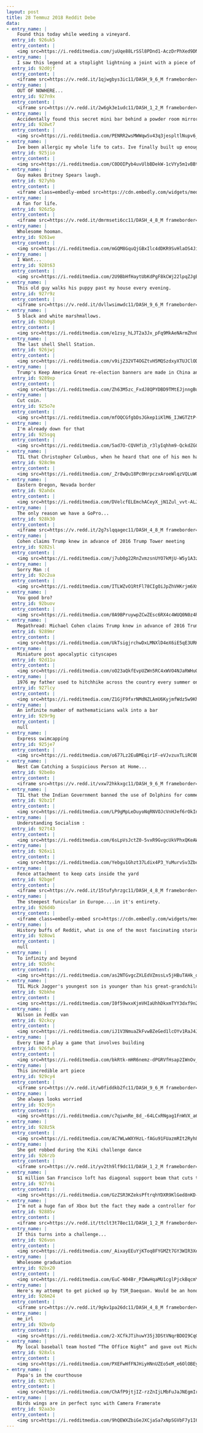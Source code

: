 ```yaml
---
layout: post
title: 28 Temmuz 2018 Reddit Debe
data:
- entry_name: |
    Found this today while weeding a vineyard.
  entry_id: 926uk5
  entry_content: |
    <img src=https://i.redditmedia.com/juUqe88LrSSl8PDnd1-AczDrPhXed9DNjgQ51AKD40Y.jpg?s=8c3c8e1e877a83db39797914e86b35b8 frameborder=0>
- entry_name: |
    I saw this legend at a stoplight lightning a joint with a piece of glass. I will never be as rad as this guy.
  entry_id: 92d0jf
  entry_content: |
    <iframe src=https://v.redd.it/1qjwgbys3ic11/DASH_9_6_M frameborder=0></iframe>
- entry_name: |
    OUT OF NOWHERE...
  entry_id: 927n9x
  entry_content: |
    <iframe src=https://v.redd.it/2w6gk3e1udc11/DASH_1_2_M frameborder=0></iframe>
- entry_name: |
    Accidentally found this secret mini bar behind a powder room mirror at a friend’s house
  entry_id: 928wt7
  entry_content: |
    <img src=https://i.redditmedia.com/PENRR2wsMWWqwSv43q3jespltlNupv6_Nb_MpTU_rlQ.jpg?s=138985af97a45fa39fbc962873a16ca8 frameborder=0>
- entry_name: |
    Ive been allergic my whole life to cats. Ive finally built up enough of an immunity through injections. Reddit, please welcome my first rescue kitty, Legolas.
  entry_id: 925jio
  entry_content: |
    <img src=https://i.redditmedia.com/C0DOIPyb4uvUlbBDekW-1cVYy5m1vBBtznBjyQ-pX3M.jpg?s=3ef17424414bb13e1c9549dd78da79d6 frameborder=0>
- entry_name: |
    Guy makes Britney Spears laugh.
  entry_id: 927yhb
  entry_content: |
    <iframe class=embedly-embed src=https://cdn.embedly.com/widgets/media.html?src=https%3A%2F%2Fwww.youtube.com%2Fembed%2Fc_sXhn8Omn8%3Ffeature%3Doembed&url=http%3A%2F%2Fwww.youtube.com%2Fwatch%3Fv%3Dc_sXhn8Omn8&image=https%3A%2F%2Fi.ytimg.com%2Fvi%2Fc_sXhn8Omn8%2Fhqdefault.jpg&key=522baf40bd3911e08d854040d3dc5c07&type=text%2Fhtml&schema=youtube width=600 height=338 scrolling=no frameborder=0 allow=autoplay; fullscreen allowfullscreen=true></iframe>
- entry_name: |
    A fan for life.
  entry_id: 926z5p
  entry_content: |
    <iframe src=https://v.redd.it/dmrmseti6cc11/DASH_4_8_M frameborder=0></iframe>
- entry_name: |
    Wholesome hooman.
  entry_id: 9261we
  entry_content: |
    <img src=https://i.redditmedia.com/mGQM8GquQjGBxIlc4dDKR9SvHlaOS4JidD3N3M9sFWw.jpg?s=3b174fedeb55b8fd99e7478d0da6cbb9 frameborder=0>
- entry_name: |
    I Want...
  entry_id: 928t63
  entry_content: |
    <img src=https://i.redditmedia.com/2U9BbHfHaytUbKdPgF8kCWj22lpqZJgE9GYGj55lMPw.jpg?s=becbe32922282169c58b139ffd4cebf7 frameborder=0>
- entry_name: |
    This old guy walks his puppy past my house every evening.
  entry_id: 927r9z
  entry_content: |
    <iframe src=https://v.redd.it/dvllwsimwdc11/DASH_9_6_M frameborder=0></iframe>
- entry_name: |
    5 black and white marshmallows.
  entry_id: 92b0g8
  entry_content: |
    <img src=https://i.redditmedia.com/e1zsy_hLJT2a3Jx_pFq9MkAeNArmZhnGbLzwnLUNUNo.jpg?s=8305529d0a4f9606fa62e6bfea04dfa3 frameborder=0>
- entry_name: |
    The last shell Shell Station.
  entry_id: 926jwj
  entry_content: |
    <img src=https://i.redditmedia.com/v9ijZ32VT4OGZtvH5MQSzdxyXTUJClODZfbusaKKIU0.jpg?s=6807e0bbdc3adb3f79718c581187b003 frameborder=0>
- entry_name: |
    Trump's Keep America Great re-election banners are made in China and were mass produced to avoid trade war tariffs
  entry_id: 9289xp
  entry_content: |
    <img src=https://i.redditmedia.com/Zh63M5zc_FxdJ8QPYDBD9TMtEJjnngBuG1J3mMTT1HA.jpg?s=dba188bbf18c5a349d5b10b849ebe5a4 frameborder=0>
- entry_name: |
    Cut coin.
  entry_id: 925o7e
  entry_content: |
    <img src=https://i.redditmedia.com/mfOQCGfgbDsJGkep1iKlM6_IJWGTZtP-UmVUvKQZ26A.jpg?s=6b664a52610689a2174fe38c12110e0f frameborder=0>
- entry_name: |
    I'm already down for that
  entry_id: 925sgq
  entry_content: |
    <img src=https://i.redditmedia.com/5ad7O-CQVHfib_r3lyIqhhm9-QckdZGCmKyoy6lIlFw.png?s=28b4fbc28373429f8f9cb8aeee8bd3ea frameborder=0>
- entry_name: |
    TIL that Christopher Columbus, when he heard that one of his men had sighted land in the Americas (earning a lifetime pension for it), claimed that he had seen it the day before but simply not bothered to mention it, and was given the pension instead.
  entry_id: 928c9m
  entry_content: |
    <img src=https://i.redditmedia.com/_Zr8wQu18Pc0HrpczxAroeWlqzVQLuWGzFiP_IsygF4.jpg?s=02656c99171b3693aa3eb0cc69697671 frameborder=0>
- entry_name: |
    Eastern Oregon, Nevada border
  entry_id: 92ahdx
  entry_content: |
    <img src=https://i.redditmedia.com/DVelcfELEmchACeyX_jN1Zul_vvt-ALJ8yshhwLiGWs.jpg?s=9183088f60f5d0cc9d6651b990753e3f frameborder=0>
- entry_name: |
    The only reason we have a GoPro...
  entry_id: 928k30
  entry_content: |
    <iframe src=https://v.redd.it/2g7slqqagec11/DASH_4_8_M frameborder=0></iframe>
- entry_name: |
    Cohen claims Trump knew in advance of 2016 Trump Tower meeting
  entry_id: 9282sl
  entry_content: |
    <img src=https://i.redditmedia.com/j7ub0g22RnZvmzsnUYO7kMjU-W5y1A3z99N3eHiS93s.jpg?s=4f6d2abedca5a5e6146d5d757089f12c frameborder=0>
- entry_name: |
    Sorry Man :(
  entry_id: 92c2ua
  entry_content: |
    <img src=https://i.redditmedia.com/ITLWZvO1RtFl78CIgOiJpZhVHKrjm6XmujyWZ4MkZOM.jpg?s=d736fffe1bae6eab59f681d468817819 frameborder=0>
- entry_name: |
    You good bro?
  entry_id: 92buov
  entry_content: |
    <img src=https://i.redditmedia.com/0A9BPruywpZCwZEsc6RX4c4WUQ0N0z4RyPRC3HOXQR4.jpg?s=4aa8107035d27e3ed2fb158b32f3010c frameborder=0>
- entry_name: |
    Megathread: Michael Cohen claims Trump knew in advance of 2016 Trump Tower meeting
  entry_id: 9289mr
  entry_content: |
    <img src=https://i.redditmedia.com/UkTsigjrchwDxLMNXlD4eX6iE5qE3URHFRwn5WgMygc.jpg?s=0e27a3002dc2b2e7d8a8f3d415853406 frameborder=0>
- entry_name: |
    Miniature post apocalyptic cityscapes
  entry_id: 92d11u
  entry_content: |
    <img src=https://i.redditmedia.com/oO23aQkfEvpUZWn5RC4xWVO4NJaRWHuOZDZOgkPXK_A.jpg?s=2d133855a5c2436ffba676ddebce707a frameborder=0>
- entry_name: |
    1976 my father used to hitchhike across the country every summer once school let out and would return before school started the following year. I believe he did this for about 3-4 years after high school as well
  entry_id: 927lcy
  entry_content: |
    <img src=https://i.redditmedia.com/Z1GjF9fxrNMdNZLAmU6KyjmfWdz5w9KhWKD5xpqJg8Q.jpg?s=05294b3b91c47b92707a0bad443cffd8 frameborder=0>
- entry_name: |
    An infinite number of mathematicians walk into a bar
  entry_id: 929r9g
  entry_content: |
    null
- entry_name: |
    Express swimcapping
  entry_id: 925je7
  entry_content: |
    <img src=https://i.redditmedia.com/o677Lz2EuBMEqir1F-eVJvzuxTLiRC0BagwoL1Fllkg.gif?fm=jpg&s=dc66dab33719270018c3531de256e55f frameborder=0>
- entry_name: |
    Nest Cam Catching a Suspicious Person at Home...
  entry_id: 92be8o
  entry_content: |
    <iframe src=https://v.redd.it/vxw72hkkxgc11/DASH_9_6_M frameborder=0></iframe>
- entry_name: |
    TIL that the Indian Government banned the use of Dolphins for commercial entertainment, calling them ‘non-human persons’, and declaring that it would be morally unacceptable to capture them for entertainment.
  entry_id: 92bz1f
  entry_content: |
    <img src=https://i.redditmedia.com/LP9gMpLeDuyoNqRNVOJcVnHJef6rOkInRiTL08g_SZY.jpg?s=5e7d81ef28bbcbf8a89a36507a63fb8f frameborder=0>
- entry_name: |
    Understanding Socialism :
  entry_id: 927t43
  entry_content: |
    <img src=https://i.redditmedia.com/6sLpVsJctZ0-5vxR9GvgcUkVPhxQKeAWbWVQ5ItdVKg.jpg?s=b420355428ae107e35d529db068094d5 frameborder=0>
- entry_name: |
  entry_id: 926xi1
  entry_content: |
    <img src=https://i.redditmedia.com/Yebgu1Ghzt37Ldix4P3_YuMurvSv3ZbcT8ilejcSG5U.jpg?s=8883003fe56d2bbcfc97030ceddcaadb frameborder=0>
- entry_name: |
    Fence attachment to keep cats inside the yard
  entry_id: 92bgef
  entry_content: |
    <iframe src=https://v.redd.it/15tufyhrzgc11/DASH_4_8_M frameborder=0></iframe>
- entry_name: |
    The steepest funicular in Europe....in it's entirety.
  entry_id: 926d4b
  entry_content: |
    <iframe class=embedly-embed src=https://cdn.embedly.com/widgets/media.html?src=https%3A%2F%2Fgfycat.com%2Fifr%2FGenerousVictoriousHatchetfish&url=https%3A%2F%2Fgfycat.com%2FGenerousVictoriousHatchetfish&image=https%3A%2F%2Fthumbs.gfycat.com%2FGenerousVictoriousHatchetfish-size_restricted.gif&key=522baf40bd3911e08d854040d3dc5c07&type=text%2Fhtml&schema=gfycat width=600 height=750 scrolling=no frameborder=0 allow=autoplay; fullscreen allowfullscreen=true></iframe>
- entry_name: |
    History buffs of Reddit, what is one of the most fascinating stories you've learned that no one seems to talk about and can't be found in textbooks?
  entry_id: 928ow1
  entry_content: |
    null
- entry_name: |
    To infinity and beyond
  entry_id: 92b5hc
  entry_content: |
    <img src=https://i.redditmedia.com/as2NTGvgcZXLEdVZmssLv5jHBuTAHk_o_sf9Eqr4z0w.jpg?s=1490227b82e37b043ddfe5dfe7c1f8aa frameborder=0>
- entry_name: |
    TIL Mick Jagger's youngest son is younger than his great-grandchild
  entry_id: 92bkhe
  entry_content: |
    <img src=https://i.redditmedia.com/I0f59wxxKjmVHIaUhhDkxmTYY3dxf9n2fwhn7Pu3oss.jpg?s=2e275183ad0ff7f141669ca0c55e9764 frameborder=0>
- entry_name: |
    Wilson in FedEx van
  entry_id: 92ckcy
  entry_content: |
    <img src=https://i.redditmedia.com/iJ1V3NmuaZkFvwBZeGed1lcOYv1RaJ4JUbprAKgIrGo.jpg?s=1a2338ca5741f83b78ef26da2b638e19 frameborder=0>
- entry_name: |
    Every time I play a game that involves building
  entry_id: 926fwh
  entry_content: |
    <img src=https://i.redditmedia.com/bkRtk-mHR6nemz-dPGRVfHsap2IWnOv_q1wZl-ldzXU.png?s=e324d40c83f0113332b0b12f9d59060a frameborder=0>
- entry_name: |
    This incredible art piece
  entry_id: 929cy4
  entry_content: |
    <iframe src=https://v.redd.it/w0fiddkb2fc11/DASH_9_6_M frameborder=0></iframe>
- entry_name: |
    She always looks worried
  entry_id: 92c9jn
  entry_content: |
    <img src=https://i.redditmedia.com/c7qiwnRe_8d_-64LCxRNgag1FnWVX_a6v4V8XgZ1_BE.jpg?s=e7f355c1fabade7c80b8b1b58a23bb43 frameborder=0>
- entry_name: |
  entry_id: 928z5k
  entry_content: |
    <img src=https://i.redditmedia.com/AC7WLwWXYHzL-fAGu91FUazmRIt2Ryh8dW2IMuL7ugE.jpg?s=c1e76563a99a7f5e893da1721ac67cb9 frameborder=0>
- entry_name: |
    She got robbed during the Kiki challenge dance
  entry_id: 926rzb
  entry_content: |
    <iframe src=https://v.redd.it/yv2th9lf9dc11/DASH_1_2_M frameborder=0></iframe>
- entry_name: |
    $1 million San Francisco loft has diagonal support beam that cuts through the middle of the kitchen
  entry_id: 927rbi
  entry_content: |
    <img src=https://i.redditmedia.com/GzZSR3KZeksPftrqhYDXR9KlGed8nKD-PYeCkVzZRDs.jpg?s=053ed2a16d5358ec9393549f20d0e13e frameborder=0>
- entry_name: |
    I'm not a huge fan of Xbox but the fact they made a controller for the differently abled that they can actually open is pretty cool.
  entry_id: 92885v
  entry_content: |
    <iframe src=https://v.redd.it/ttclt3t78ec11/DASH_1_2_M frameborder=0></iframe>
- entry_name: |
    If this turns into a challenge...
  entry_id: 926von
  entry_content: |
    <img src=https://i.redditmedia.com/_AixayEEuYjKToq8FYGMZt7GY3WIR3XejgYbWTYVuOo.jpg?s=cacae9a526bf9cbb5e925ccaabdb7055 frameborder=0>
- entry_name: |
    Wholesome graduation
  entry_id: 92bx20
  entry_content: |
    <img src=https://i.redditmedia.com/EuC-N04Br_PIWwHqaMU1cglPjckBqcmY5aEIoMrHH8w.jpg?s=24b82cd00149b61e6728e30a2d871465 frameborder=0>
- entry_name: |
    Here's my attempt to get picked up by TSM_Daequan. Would be an honor to try out for TSM. Hope you all enjoy.
  entry_id: 926m24
  entry_content: |
    <iframe src=https://v.redd.it/9gkv1pa26dc11/DASH_4_8_M frameborder=0></iframe>
- entry_name: |
    me_irl
  entry_id: 92bvdp
  entry_content: |
    <img src=https://i.redditmedia.com/2-XCfkJTihuwY35j3DStVNqrBDOI9CqGprTSOqh8Nic.jpg?s=f09c800f7b9ca7bde9d9752bcc03ee08 frameborder=0>
- entry_name: |
    My local baseball team hosted “The Office Night” and gave out Michael Scott bobble heads. I dressed accordingly...
  entry_id: 928xls
  entry_content: |
    <img src=https://i.redditmedia.com/PXEFwHfFNJHiyHNnUZEo5eM_e6OlOBEyLsnka2qgk0E.jpg?s=7b76f3cf99c27ae3803a0f4abdc4aa03 frameborder=0>
- entry_name: |
    Papa's in the courthouse
  entry_id: 927eth
  entry_content: |
    <img src=https://i.redditmedia.com/ChAfP9jtjIZ-rzZnIjLMbFuJaJNEgmIrG8P7Epx_5Ak.jpg?s=9552499bdfef32da25f173f7db667b84 frameborder=0>
- entry_name: |
    Birds wings are in perfect sync with Camera Framerate
  entry_id: 92aa3o
  entry_content: |
    <img src=https://i.redditmedia.com/9hQEWXZbiGeJXCjaSa7xNpSGVbF7y1I6MQqBre2PSz4.gif?fm=jpg&s=ee308644d8b6d7a339b14d610f79405d frameborder=0>
---
```

